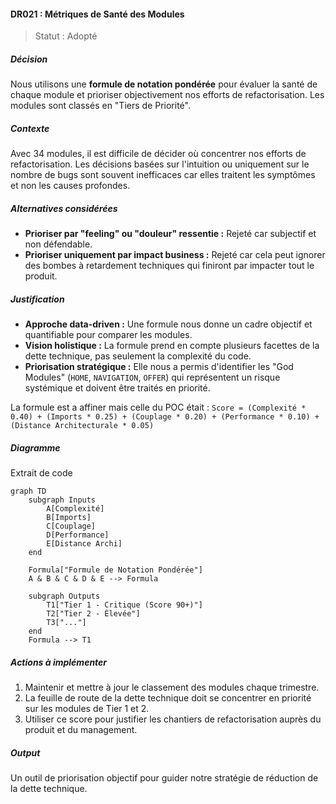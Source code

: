 #### DR021 : Métriques de Santé des Modules



> Statut : Adopté



##### Décision



Nous utilisons une **formule de notation pondérée** pour évaluer la santé de chaque module et prioriser objectivement nos efforts de refactorisation. Les modules sont classés en "Tiers de Priorité".



##### Contexte



Avec 34 modules, il est difficile de décider où concentrer nos efforts de refactorisation. Les décisions basées sur l'intuition ou uniquement sur le nombre de bugs sont souvent inefficaces car elles traitent les symptômes et non les causes profondes.



##### Alternatives considérées



- **Prioriser par "feeling" ou "douleur" ressentie :** Rejeté car subjectif et non défendable.
- **Prioriser uniquement par impact business :** Rejeté car cela peut ignorer des bombes à retardement techniques qui finiront par impacter tout le produit.



##### Justification



- **Approche data-driven :** Une formule nous donne un cadre objectif et quantifiable pour comparer les modules.
- **Vision holistique :** La formule prend en compte plusieurs facettes de la dette technique, pas seulement la complexité du code.
- **Priorisation stratégique :** Elle nous a permis d'identifier les "God Modules" (`HOME`, `NAVIGATION`, `OFFER`) qui représentent un risque systémique et doivent être traités en priorité.



La formule est a affiner mais celle du POC était : `Score = (Complexité * 0.40) + (Imports * 0.25) + (Couplage * 0.20) + (Performance * 0.10) + (Distance Architecturale * 0.05)`



##### Diagramme



Extrait de code

```mermaid
graph TD
    subgraph Inputs
        A[Complexité]
        B[Imports]
        C[Couplage]
        D[Performance]
        E[Distance Archi]
    end

    Formula["Formule de Notation Pondérée"]
    A & B & C & D & E --> Formula

    subgraph Outputs
        T1["Tier 1 - Critique (Score 90+)"]
        T2["Tier 2 - Élevée"]
        T3["..."]
    end
    Formula --> T1
```



##### Actions à implémenter



1. Maintenir et mettre à jour le classement des modules chaque trimestre.
2. La feuille de route de la dette technique doit se concentrer en priorité sur les modules de Tier 1 et 2.
3. Utiliser ce score pour justifier les chantiers de refactorisation auprès du produit et du management.



##### Output



Un outil de priorisation objectif pour guider notre stratégie de réduction de la dette technique.